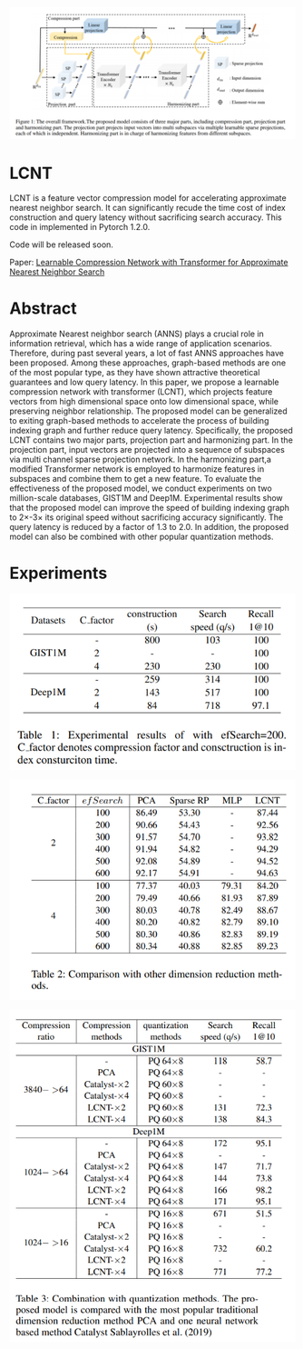 ![image](https://github.com/Intellifusion-research/LCNT/blob/main/Figures/framework.png)

# LCNT

LCNT is a feature vector compression model for accelerating approximate nearest neighbor search. It can significantly recude the time cost of index construction and query latency without sacrificing search accuracy. This code in implemented in Pytorch 1.2.0. 

Code will be released soon.

Paper: [Learnable Compression Network with Transformer for Approximate Nearest Neighbor Search](https://arxiv.org/search/?query=haokui+zhang&searchtype=all&source=header)

# Abstract

Approximate Nearest neighbor search (ANNS) plays a crucial role in information retrieval, which has a wide range of application scenarios. Therefore, during past several years, a
lot of fast ANNS approaches have been proposed. Among these approaches, graph-based methods are one of the most popular type, as they have shown attractive theoretical guarantees and low query latency. In this paper, we propose a learnable compression network with transformer (LCNT), which projects feature vectors from high dimensional space onto low dimensional space, while preserving neighbor relationship. The proposed model can be generalized to exiting graph-based methods to accelerate the process of building indexing graph and further reduce query latency. Specifically, the proposed LCNT contains two major parts, projection part and harmonizing part. In the projection part, input vectors are projected into a sequence of subspaces via multi channel sparse projection network. In the harmonizing part,a modified Transformer network is employed to harmonize features in subspaces and combine them to get a new feature. To evaluate the effectiveness of the proposed model, we conduct experiments on two million-scale databases, GIST1M and Deep1M. Experimental results show that the proposed model can improve the speed of building indexing graph to 2×-3× its original speed without sacrificing accuracy significantly. The query latency is reduced by a factor of 1.3 to 2.0. In addition, the proposed model can also be combined with other popular quantization methods.

# Experiments

![image](https://github.com/Intellifusion-research/LCNT/blob/main/Results/Table%201.png)

![image](https://github.com/Intellifusion-research/LCNT/blob/main/Results/Table%202.png)

![image](https://github.com/Intellifusion-research/LCNT/blob/main/Results/Table%203.png)





